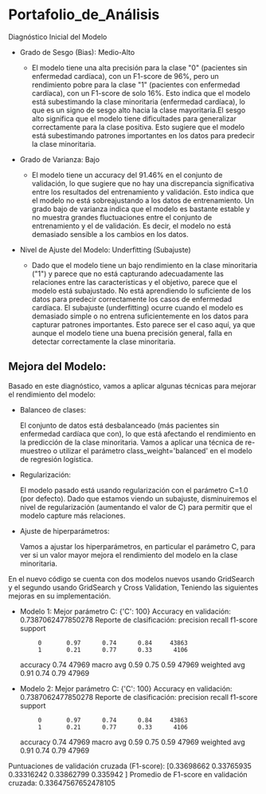 # Portafolio_de_Análisis

Diagnóstico Inicial del Modelo


- Grado de Sesgo (Bias): Medio-Alto


  - El modelo tiene una alta precisión para la clase "0" (pacientes sin enfermedad cardíaca), con un F1-score de 96%, pero un rendimiento pobre para la clase "1" (pacientes con enfermedad cardíaca), con un F1-score de solo 16%. Esto indica que el modelo está subestimando la clase minoritaria (enfermedad cardíaca), lo que es un signo de sesgo alto hacia la clase mayoritaria.El sesgo alto significa que el modelo tiene dificultades para generalizar correctamente para la clase positiva. Esto sugiere que el modelo está subestimando patrones importantes en los datos para predecir la clase minoritaria.
- Grado de Varianza: Bajo

  - El modelo tiene un accuracy del 91.46% en el conjunto de validación, lo que sugiere que no hay una discrepancia significativa entre los resultados del entrenamiento y validación. Esto indica que el modelo no está sobreajustando a los datos de entrenamiento. Un grado bajo de varianza indica que el modelo es bastante estable y no muestra grandes fluctuaciones entre el conjunto de entrenamiento y el de validación. Es decir, el modelo no está demasiado sensible a los cambios en los datos.
- Nivel de Ajuste del Modelo: Underfitting (Subajuste)
  - Dado que el modelo tiene un bajo rendimiento en la clase minoritaria ("1") y parece que no está capturando adecuadamente las relaciones entre las características y el objetivo, parece que el modelo está subajustado. No está aprendiendo lo suficiente de los datos para predecir correctamente los casos de enfermedad cardíaca. El subajuste (underfitting) ocurre cuando el modelo es demasiado simple o no entrena suficientemente en los datos para capturar patrones importantes. Esto parece ser el caso aquí, ya que aunque el modelo tiene una buena precisión general, falla en detectar correctamente la clase minoritaria.


## Mejora del Modelo:


Basado en este diagnóstico, vamos a aplicar algunas técnicas para mejorar el rendimiento del modelo:

- Balanceo de clases:

    El conjunto de datos está desbalanceado (más pacientes sin enfermedad cardíaca que con), lo que está afectando el rendimiento en la predicción de la clase minoritaria. Vamos a aplicar una técnica de re-muestreo o utilizar el parámetro class_weight='balanced' en el modelo de regresión logística.


- Regularización:

  El modelo pasado está usando regularización con el parámetro C=1.0 (por defecto). Dado que estamos viendo un subajuste, disminuiremos el nivel de regularización (aumentando el valor de C) para permitir que el modelo capture más relaciones.

  
- Ajuste de hiperparámetros:

  Vamos a ajustar los hiperparámetros, en particular el parámetro C, para ver si un valor mayor mejora el rendimiento del modelo en la clase minoritaria.


En el nuevo código se cuenta con dos modelos nuevos usando GridSearch y el segundo usando GridSearch y Cross Validation, Teniendo las siguientes mejoras en su implementación.


- Modelo 1:
  Mejor parámetro C: {'C': 100}
Accuracy en validación: 0.7387062477850278
Reporte de clasificación:
              precision    recall  f1-score   support

           0       0.97      0.74      0.84     43863
           1       0.21      0.77      0.33      4106

    accuracy                           0.74     47969
   macro avg       0.59      0.75      0.59     47969
weighted avg       0.91      0.74      0.79     47969


- Modelo 2:
  Mejor parámetro C: {'C': 100}
Accuracy en validación: 0.7387062477850278
Reporte de clasificación:
              precision    recall  f1-score   support

           0       0.97      0.74      0.84     43863
           1       0.21      0.77      0.33      4106

    accuracy                           0.74     47969
   macro avg       0.59      0.75      0.59     47969
weighted avg       0.91      0.74      0.79     47969

Puntuaciones de validación cruzada (F1-score): [0.33698662 0.33765935 0.33316242 0.33862799 0.335942  ]
Promedio de F1-score en validación cruzada: 0.33647567652478105
